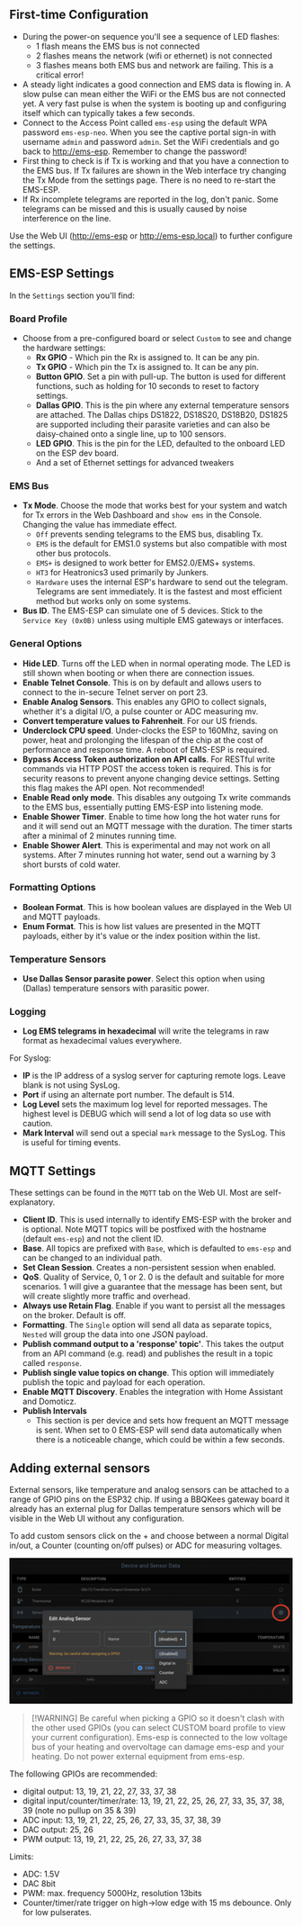 ## First-time Configuration

- During the power-on sequence you'll see a sequence of LED flashes:
  - 1 flash means the EMS bus is not connected
  - 2 flashes means the network (wifi or ethernet) is not connected
  - 3 flashes means both EMS bus and network are failing. This is a critical error!
- A steady light indicates a good connection and EMS data is flowing in. A slow pulse can mean either the WiFi or the EMS bus are not connected yet. A very fast pulse is when the system is booting up and configuring itself which can typically takes a few seconds.
- Connect to the Access Point called `ems-esp` using the default WPA password `ems-esp-neo`. When you see the captive portal sign-in with username `admin` and password `admin`. Set the WiFi credentials and go back to <http://ems-esp>. Remember to change the password!
- First thing to check is if Tx is working and that you have a connection to the EMS bus. If Tx failures are shown in the Web interface try changing the Tx Mode from the settings page. There is no need to re-start the EMS-ESP.
- If Rx incomplete telegrams are reported in the log, don't panic. Some telegrams can be missed and this is usually caused by noise interference on the line.

Use the Web UI (<http://ems-esp> or <http://ems-esp.local>) to further configure the settings.

## EMS-ESP Settings

In the `Settings` section you'll find:

### Board Profile

- Choose from a pre-configured board or select `Custom` to see and change the hardware settings:
  - **Rx GPIO** - Which pin the Rx is assigned to. It can be any pin.
  - **Tx GPIO** - Which pin the Tx is assigned to. It can be any pin.
  - **Button GPIO**. Set a pin with pull-up. The button is used for different functions, such as holding for 10 seconds to reset to factory settings.
  - **Dallas GPIO**. This is the pin where any external temperature sensors are attached. The Dallas chips DS1822, DS18S20, DS18B20, DS1825 are supported including their parasite varieties and can also be daisy-chained onto a single line, up to 100 sensors.
  - **LED GPIO**. This is the pin for the LED, defaulted to the onboard LED on the ESP dev board.
  - And a set of Ethernet settings for advanced tweakers

### EMS Bus

- **Tx Mode**. Choose the mode that works best for your system and watch for Tx errors in the Web Dashboard and `show ems` in the Console. Changing the value has immediate effect.
  - `Off` prevents sending telegrams to the EMS bus, disabling Tx.
  - `EMS` is the default for EMS1.0 systems but also compatible with most other bus protocols.
  - `EMS+` is designed to work better for EMS2.0/EMS+ systems.
  - `HT3` for Heatronics3 used primarily by Junkers.
  - `Hardware` uses the internal ESP's hardware to send out the telegram. Telegrams are sent immediately. It is the fastest and most efficient method but works only on some systems.
- **Bus ID**. The EMS-ESP can simulate one of 5 devices. Stick to the `Service Key (0x0B)` unless using multiple EMS gateways or interfaces.

### General Options

- **Hide LED**. Turns off the LED when in normal operating mode. The LED is still shown when booting or when there are connection issues.
- **Enable Telnet Console**. This is on by default and allows users to connect to the in-secure Telnet server on port 23.
- **Enable Analog Sensors**. This enables any GPIO to collect signals, whether it's a digital I/O, a pulse counter or ADC measuring mv.
- **Convert temperature values to Fahrenheit**. For our US friends.
- **Underclock CPU speed**. Under-clocks the ESP to 160Mhz, saving on power, heat and prolonging the lifespan of the chip at the cost of performance and response time. A reboot of EMS-ESP is required.
- **Bypass Access Token authorization on API calls**. For RESTful write commands via HTTP POST the access token is required. This is for security reasons to prevent anyone changing device settings. Setting this flag makes the API open. Not recommended!
- **Enable Read only mode**. This disables any outgoing Tx write commands to the EMS bus, essentially putting EMS-ESP into listening mode.
- **Enable Shower Timer**. Enable to time how long the hot water runs for and it will send out an MQTT message with the duration. The timer starts after a minimal of 2 minutes running time.
- **Enable Shower Alert**. This is experimental and may not work on all systems. After 7 minutes running hot water, send out a warning by 3 short bursts of cold water.

### Formatting Options

- **Boolean Format**. This is how boolean values are displayed in the Web UI and MQTT payloads.
- **Enum Format**. This is how list values are presented in the MQTT payloads, either by it's value or the index position within the list.

### Temperature Sensors

- **Use Dallas Sensor parasite power**. Select this option when using (Dallas) temperature sensors with parasitic power.

### Logging

- **Log EMS telegrams in hexadecimal** will write the telegrams in raw format as hexadecimal values everywhere.

For Syslog:

- **IP** is the IP address of a syslog server for capturing remote logs. Leave blank is not using SysLog.
- **Port** if using an alternate port number. The default is 514.
- **Log Level** sets the maximum log level for reported messages. The highest level is DEBUG which will send a lot of log data so use with caution.
- **Mark Interval** will send out a special `mark` message to the SysLog. This is useful for timing events.

## MQTT Settings

These settings can be found in the `MQTT` tab on the Web UI. Most are self-explanatory.

- **Client ID**. This is used internally to identify EMS-ESP with the broker and is optional. Note MQTT topics will be postfixed with the hostname (default `ems-esp`) and not the client ID.
- **Base**. All topics are prefixed with `Base`, which is defaulted to `ems-esp` and can be changed to an individual path.
- **Set Clean Session**. Creates a non-persistent session when enabled.
- **QoS**. Quality of Service, 0, 1 or 2. 0 is the default and suitable for more scenarios. 1 will give a guarantee that the message has been sent, but will create slightly more traffic and overhead.
- **Always use Retain Flag**. Enable if you want to persist all the messages on the broker. Default is off.
- **Formatting**. The `Single` option will send all data as separate topics, `Nested` will group the data into one JSON payload.
- **Publish command output to a 'response' topic'**. This takes the output from an API command (e.g. read) and publishes the result in a topic called `response`.
- **Publish single value topics on change**. This option will immediately publish the topic and payload for each operation.
- **Enable MQTT Discovery**. Enables the integration with Home Assistant and Domoticz.
- **Publish Intervals**
  - This section is per device and sets how frequent an MQTT message is sent. When set to 0 EMS-ESP will send data automatically when there is a noticeable change, which could be within a few seconds.

## Adding external sensors

External sensors, like temperature and analog sensors can be attached to a range of GPIO pins on the ESP32 chip. If using a BBQKees gateway board it already has an external plug for Dallas temperature sensors which will be visible in the Web UI without any configuration.

To add custom sensors click on the + and choose between a normal Digital in/out, a Counter (counting on/off pulses) or ADC for measuring voltages.

![Web](_media/screenshot/web_sensors.png)

> [!WARNING] Be careful when picking a GPIO so it doesn't clash with the other used GPIOs (you can select CUSTOM board profile to view your current configuration).
> Ems-esp is connected to the low voltage bus of your heating and overvoltage can damage ems-esp and your heating. Do not power external equipment from ems-esp.

The following GPIOs are recommended:

- digital output: 13, 19, 21, 22, 27, 33, 37, 38
- digital input/counter/timer/rate: 13, 19, 21, 22, 25, 26, 27, 33, 35, 37, 38, 39 (note no pullup on 35 & 39)
- ADC input: 13, 19, 21, 22, 25, 26, 27, 33, 35, 37, 38, 39
- DAC output: 25, 26
- PWM output: 13, 19, 21, 22, 25, 26, 27, 33, 37, 38

Limits:

- ADC: 1.5V
- DAC 8bit
- PWM: max. frequency 5000Hz, resolution 13bits
- Counter/timer/rate trigger on high->low edge with 15 ms debounce. Only for low pulserates.
